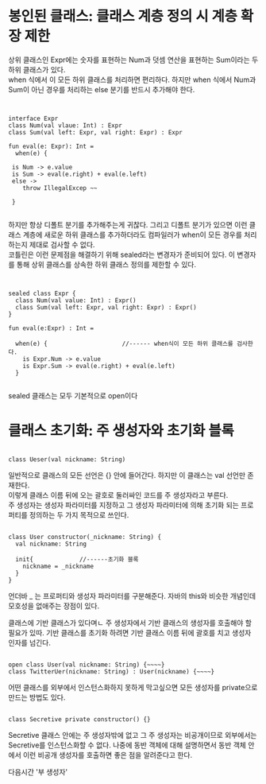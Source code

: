 # 봉인된 클래스: 클래스 계층 정의 시 계층 확장 제한

상위 클래스인 Expr에는 숫자를 표현하는 Num과 덧셈 연산을 표현하는 Sum이라는 두 하위 클래스가 있다.   
when 식에서 이 모든 하위 클래스를 처리하면 편리하다. 하지만 when 식에서 Num과 Sum이 아닌 경우를 처리하는 else 분기를 반드시 추가해야 한다.

<pre><code>

interface Expr
class Num(val vlaue: Int) : Expr
class Sum(val left: Expr, val right: Expr) : Expr

fun eval(e: Expr): Int = 
  when(e) {
 
 is Num -> e.value
 is Sum -> eval(e.right) + eval(e.left)
 else ->
    throw IllegalExcep ~~
  
 }

</code></pre>

하지만 항상 디폴트 분기를 추가해주는게 귀찮다. 그리고 디폴트 분기가 있으면 이런 클래스 계층에 새로운 하위 클래스를 추가하더라도 컴파일러가 when이 모든 경우를 처리하는지 제대로 검사할 수 없다.   
코틀린은 이런 문제점을 해결하기 위해 sealed라는 변경자가 준비되어 있다. 이 변경자를 통해 상위 클래스를 상속한 하위 클래스 정의를 제한할 수 있다.

<pre><code>

sealed class Expr {
  class Num(val value: Int) : Expr()
  class Sum(val left: Expr, val right: Expr) : Expr()
}

fun eval(e:Expr) : Int =

  when(e) {                     //------ when식이 모든 하위 클래스를 검사한다.
    is Expr.Num -> e.value
    is Expr.Sum -> eval(e.right) + eval(e.left)
  }

</code></pre>

sealed 클래스는 모두 기본적으로 open이다

# 클래스 초기화: 주 생성자와 초기화 블록

<pre><code>
class Ueser(val nickname: String)
</code></pre>

일반적으로 클래스의 모든 선언은 {} 안에 들어간다. 하지만 이 클래스는 val 선언만 존재한다.    
이렇게 클래스 이름 뒤에 오는 괄호로 둘러싸인 코드를 주 생성자라고 부른다.   
주 생성자는 생성자 파라미터를 지정하고 그 생성자 파라미터에 의해 초기화 되는 프로퍼티를 정의하는 두 가지 목적으로 쓰인다.
<pre><code>
class User constructor(_nickname: String) {
  val nickname: String
  
  init{             //------초기화 블록
    nickname = _nickname
  }
}
</code></pre>

언더바 _ 는 프로퍼티와 생성자 파라미터를 구분해준다. 자바의 this와 비슷한 개념인데 모호성을 없애주는 장점이 있다.   

클래스에 기반 클래스가 있다며ㄴ 주 생성자에서 기반 클래스의 생성자를 호출해야 할 필요가 있따. 기반 클래스를 초기화 하려면 기반 클래스 이름 뒤에 괄호를 치고 생성자 인자를 넘긴다.

<pre><code>
open class User(val nickname: String) {~~~~}
class TwitterUer(nickname: String) : User(nickname) {~~~~}
</code></pre>

어떤 클래스를 외부에서 인스턴스화하지 못하게 막고싶으면 모든 생성자를 private으로 만드는 방법도 있다.

<pre><code>
class Secretive private constructor() {}
</code></pre>

Secretive 클래스 안에는 주 생성자밖에 없고 그 주 생성자는 비공개이므로 외부에서는 Secretive를 인스턴스화할 수 없다. 나중에 동반 객체에 대해 설명하면서 동반 객체 안에서 이런 비공개 생성자를 호출하면 좋은 점을 알려준다고 한다.


다음시간 '부 생성자'
